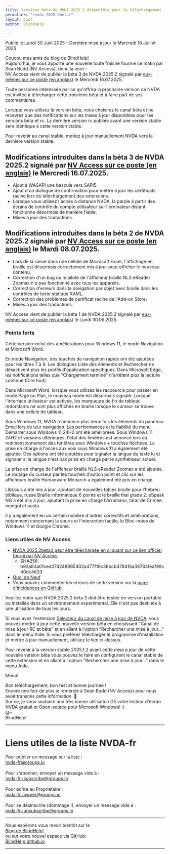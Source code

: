 ```yaml
---
title: Versions béta de NVDA 2025.2 disponible pour le téléchargement
permalink: "/nvda-2025-2beta/"
layout: post
author: BlindHelp

---
```


<footer>Publié le Lundi 30 Juin 2025 - Dernière mise à jour le Mercredi 16 Juillet 2025</footer>

Coucou mes amis du blog de BlindHelp!    
Aujourd'hui, je vous apporte une nouvelle toute fraîche fournie ce matin par Sean Budd (NV Access), donc la voici :    
NV Access vient de publier la béta 3 de NVDA 2025.2 signalé par [eux-mêmes sur ce poste (en anglais)](https://www.nvaccess.org/post/nvda-2025-2beta3) le Mercredi 16.07.2025.    

Toute personne intéressée par ce qu'offrira la prochaine version de NVDA est invitée à télécharger cette troisième béta et à faire part de ses commentaires.    

Lorsque vous utilisez la version béta, vous choisirez le canal béta  et ne recevrez que des notifications sur les mises à jour disponibles pour les versions béta  et rc. La dernière version rc publiée avant une version stable sera identique à cette version stable.

Pour revenir au canal stable, mettez à jour manuellement NVDA vers la dernière version stable.

## Modifications introduites dans la béta 3 de NVDA 2025.2 signalé par [NV Access sur ce poste (en anglais)](https://www.nvaccess.org/post/nvda-2025-2beta3) le Mercredi 16.07.2025.

* Ajout à WASAPI une bascule vers SAPI5.
* Ajout d'un dialogue de confirmation pour mettre à jour les certificats racine lors du téléchargement des extensions.
* Lorsque vous utilisez l'accès à distance NVDA, la parole à partir des écrans de contrôle du compte utilisateur sur l'ordinateur distant fonctionne désormais de manière fiable.
* Mises à jour des traductions.

## Modifications introduites dans la béta 2 de NVDA 2025.2 signalé par [NV Access sur ce poste (en anglais)](https://www.nvaccess.org/post/nvda-2025-2beta2) le Mardi 08.07.2025.

* Lors de la saisie dans une cellule de Microsoft Excel, l'affichage en braille est désormais correctement mis à jour pour afficher le nouveau contenu.
* Correction d'un bug où le pilote de l'afficheur braille NLS eReader Zoomax n'a pas fonctionné avec tous les appareils.
* Correction d'erreurs dans la navigation par objet avec braille dans les contrôles de texte statique XAML.
* Correction des problèmes de certificat racine de l'Add-on Store.
* Mises à jour des traductions.

NV Access vient de publier la béta 1 de NVDA 2025.2 signalé par [eux-mêmes sur ce poste (en anglais)](https://www.nvaccess.org/post/nvda-2025-2beta1) le Lundi 30.06.2025.    

### Points forts

Cette version inclut des améliorations pour Windows 11, le mode Navigation et Microsoft Word.

En mode Navigation, des touches de navigation rapide ont été ajoutées pour les titres 7 à 9. Les dialogues Liste des éléments et Rechercher ne désactivent plus les profils d'application spécifiques. Dans Microsoft Edge, les notifications telles que "Chargement terminé" n'arrêtent plus la lecture continue  (Dire tout).

Dans Microsoft Word, lorsque vous utilisez les raccourcis pour passer en mode Page ou Plan, le nouveau mode est désormais signalé. Lorsque l'interface utilisateur est activée, les marqueurs de fin de tableau redondants ne sont plus affichés en braille lorsque le curseur se trouve dans une cellule de tableau.

Sous Windows 11, NVDA n'annonce plus deux fois les éléments du panneau Emoji lors de leur navigation. Les performances et la fiabilité du menu Démarrer sous Windows 11 24H2 ont été améliorées. Sous Windows 11 24H2 et versions ultérieures, l'état des fenêtres est annoncé lors du redimensionnement des fenêtres avec Windows + touches fléchées. La prise en charge à l'accès aux voix sous Windows 11 a également été ajoutée. Des options ont été ajoutées pour signaler la langue du texte lu et signaler si la langue n'est pas prise en charge par le synthétiseur actuel.

La prise en charge de l'afficheur braille NLS eReader Zoomax a été ajoutée. Le routage du curseur par les touches d'action point et clic sur les afficheurs braille Humanware Monarch a également été pris en charge.

LibLouis a été mis à jour, ajoutant de nouvelles tables braille pour  l'hébreu biblique, russe Braille informatique 6 points et le braille thaï grade 2. eSpeak NG a été mis à jour, ajoutant la prise en charge l'Arrumano, tatar de Crimée, mongol et pastu.

Il y a également eu un certain nombre d'autres correctifs et améliorations, notamment concernant la souris et l'interaction tactile, le Bloc-notes de Windows 11 et Google Chrome.

### Liens utiles de NV Access

- [NVDA 2025.2beta3 peut être téléchargée en cliquant sur ce lien officiel fourni par NV Access](https://download.nvaccess.org/releases/2025.2beta3/nvda_2025.2beta3.exe)
   - SHA256: b93a83a01ced074248985402a477f19c36bcb478416a38784feaf99c40dc4633
- [Quoi de Neuf](https://download.nvaccess.org/documentation/fr/changes.html)
- Vous pouvez commenter les erreurs de cette version sur la [page d'incidences en GitHub](https://github.com/nvaccess/nvda/issues)

Veuillez noter que NVDA 2025.2 béta 3 doit être testée en version portable ou installée dans un environnement expérimental. Elle n'est pas destinée à une utilisation de tous les jours.    

Si vous avez l'extension [Sélecteur du canal de mise à jour de NVDA](https://blindhelp.github.io/updateChannel/), vous pouvez mettre à jour cette nouvelle version bêta en choisissant "Canal de mise à jour RC et bêta" et en allant à l'option "Rechercher une mise à jour..." dans le menu Aide. Si vous préférez télécharger le programme d'installation et mettre à jour manuellement, utilisez le lien ci-dessus.

Pour revenir à la version stable 2025.1.2 avant cette mise à jour  de cette nouvelle version bêta  vous pouvez le faire en configurant le canal stable de cette extension et en allant à l'option "Rechercher une mise à jour..." dans le menu Aide. 

Merci!  

Bon téléchargement, bon test et bonne journée !    
Encore une fois de plus je remercie à Sean Budd (NV Access) pour nous avoir transmis cette information. 🤝    
Sur ce, je vous souhaite une très bonne utilisation DE votre lecteur d'écran NVDA gratuit et Open-source pour Microsoft Windows! :)    
@+    
BlindHelp!    

---

# Liens utiles de la liste NVDA-fr #

Pour publier un message sur la liste :    
[nvda-fr@groups.io](mailto:nvda-fr@groups.io)    
<br>
Pour s'abonner, envoyer un message vide à :    
[nvda-fr+subscribe@groups.io](mailto:nvda-fr+subscribe@groups.io)    
<br>
Pour écrire au Propriétaire :    
[nvda-fr+owner@groups.io](mailto:nvda-fr+owner@groups.io)    
<br>
Pour se désinscrire (dommage !), envoyer un message vide à :    
[nvda-fr+unsubscribe@groups.io](mailto:nvda-fr+unsubscribe@groups.io)    

---

Nous espérons vous revoir bientôt sur le      
[Blog de BlindHelp!](http://blindhelp.blogspot.fr/)                    
ou sur  votre nouvel espace via GitHub:                     
[BlindHelp.github.io](https://blindhelp.github.io)                    

---